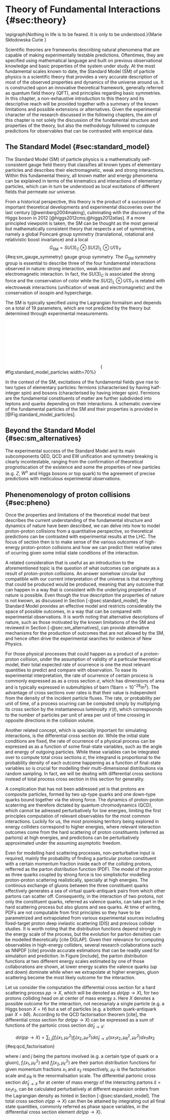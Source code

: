 # Theory of Fundamental Interactions {#sec:theory}

\epigraph{Nothing in life is to be feared.
  It is only to be understood.}{Marie Skłodowska Curie }

Scientific theories are frameworks describing natural phenomena that are
capable of making experimentally testable predictions. Oftentimes, they are
specified using mathematical language and built on previous observational
knowledge and basic properties of the system under study. 
At the most fundamental scales known to date,
the Standard Model (SM) of particle physics is a scientific theory that
provides a very accurate description of most of the observed properties
and dynamics of the universe around us. It is constructed upon an innovative
theoretical framework, generally referred as quantum field theory (QFT),
and principles regarding basic symmetries.
In this chapter, a non-exhaustive introduction to this theory and its
descriptive reach will be provided together with a summary of the known
limitations and possible extensions or alternatives.
Given the experimental character of the research discussed in the following
chapters, the aim of this chapter is not solely the discussion of the
fundamental structure and properties of the theory, but also
the methodology followed to compute predictions for observables
that can be contrasted with empirical data.

## The Standard Model {#sec:standard_model}

The Standard Model (SM) of particle physics is a mathematically
self-consistent gauge field
theory that classifies all known types of elementary particles and 
describes their electromagnetic, weak and strong interactions.
Within this fundamental theory, all known matter and energy phenomena
can be explained in terms of the kinematics and interactions
of elementary particles, which can in turn be understood as
local excitations of different fields that permeate our universe.

From a historical perspective, this theory is the product of
a succession of important theoretical developments and experimental
discoveries over the last century [@weinberg2004making],
culminating
with the discovery of the Higgs boson in 2012 [@higgs2012cms;@higgs2012atlas].
If a more principled viewpoint is taken, the SM can be thought
as the most general but mathematically consistent
theory that respects a set of symmetries, namely
a global Poincaré group symmetry (translational, rotational
and relativistic
boost invariance) and a local
$$G_\textrm{SM} = SU(3)_{C}\otimes SU(2)_{L} \otimes U(1)_{Y}$$ {#eq:sm_gauge_symmetry}
gauge group symmetry. The
$G_\textrm{SM}$ symmetry group is essential to describe three of the four
fundamental interactions observed in nature: strong interaction,
weak interaction and electromagnetic interaction. In fact, the
$SU(3)_{C}$ is associated the strong force and the conservation of
color while the $SU(2)_{L} \otimes U(1)_{Y}$ is
retated with electroweak interactions (unification of weak and
electromagnetic) and the conservation of isospin and
hypercharge.
<!--- Check and unify notation L (mean only coupling to left-handed
fermions) while the other subindex come from the generators --->

 
The SM is typically specified using the Lagrangian formalism and depends
on a total of 19 parameters, which are not predicted by the theory
but determined through experimental measurements.

![Standard Model Particles
](gfx/101_chapter_1/Standard_Model_of_Elementary_Particles.pdf){
#fig:standard_model_particles width=70%}

In the context of the SM, excitations of the fundamental fields
give rise to two types of elementary particles: fermions (characterised
by having half-integer spin) and bosons (characterised by having
integer spin). Fermions are the fundamental constituents of matter
are further subdivided into leptons and quarks depending on their 
interactions. A schematic overview of the fundamental particles
of the SM and their properties is provided in
[@Fig:standard_model_particles].


## Beyond the Standard Model {#sec:sm_alternatives}

The experimental success of the Standard Model and its main 
subcomponents QED, QCD and EW unification and
symmetry breaking is clearly incontestable, ranging from the confirmation
of theoretical prognotiscation of the existence and some the properties
of new particles
(e.g. $Z$, $W^{\pm}$ and Higgs bosons or top quark) to
the agreement of precise predictions with meticulous experimental
observations. 


## Phenenomenology of proton collisions {#sec:pheno}

Once the properties and limitations of the theoretical model that best
describes the current understanding of the fundamental structure and
dynamics of nature have been described,
we can delve into how to model proton-proton collisions from a 
quantitative perspective, so theoretical predictions
can be contrasted with experimental results at the LHC. The focus
of section then is to make sense of the various outcomes of high-energy
proton-proton collisions and how we can predict their relative
rates of ocurring given some initial state
conditions of the interaction.

A related consideration that is useful as an introduction to the
aforementioned topic is the question of what outcomes can
originate as a result of proton-proton collisions.
An answer somehow circular but compatible with our
current interpretation of the universe
is that everything that could be produced would be produced,
meaning that any outcome that can happen
in a way that is consistent with the underlying propierties
of nature is possible. Even though the true description
the properties of nature is not kwown, as discussed in Section
[-@sec:standard_model], the Standard Model
provides an effective model and restricts considerably the space
of possible outcomes, in a way that can be compared with experimental
observations. It is worth noting that alternative descriptions of
nature, such as those motivated by the known limitations of the SM
and reviewed in Section [-@sec:sm_alternatives], can provide alternative
mechanisms for the production of outcomes that are not allowed by the SM,
and hence often drive the experimental searches for evidence of New Physics.

For those physical processes that could happen as a product of a proton-proton
collision, under the assumption of validity of a particular theoretical model,
their total expected rate of ocurrence is one the most relevant
quantities to predict and compare with observation.
To ease its experimental interpretation,
the rate of ocurrence of certain process is commonly
expressed as as a cross section $\sigma$,
which has dimensions of area and is typically expressed in submultiples
of barn ($1 \textrm{barn} = 10^{-28} \textrm{m}^2$). The advantage of cross
sections over rates is that their value is independent from the density
of the incident particle fluxes. The rate, or probability per unit of time,
of a process ocurring can be computed simply by multiplying its cross
section by the instantaneous luminosity $\mathcal{L}(t)$, which
correspoonds to the number of particles per unit of area per unit of time
crossing in opposite directions in the collision volume.

Another related concept, which is specially important for simulating
interactions,
is the differential cross section $d\sigma$. While the initial state
conditions are fixed, the rate of
ocurrence of a physical process can be expressed as as a function of
some final-state
variables, such as the angle and energy of outgoing particles. While these
variables can be integrated over to compute total cross sections $\sigma$,
the integrand is proportional to the probability density of each
outcome happening as a function of final-state variables so is
crucial for modelling their multi-dimensional distributions
via random sampling. In fact, we will be dealing
with differential cross sections instead of total process cross section
in this section for generality.

A complication that has not been addressed yet is that protons are
composite particles, formed by two up-type quarks
and one down-type quarks bound together via the strong force.
The dynamics of proton-proton scaterring are therefore dictated by quantum
chromodynamics (QCD), which cannot be adressed perturbatively for low
energies, limiting the first principles computation of relevant
observables for the most common interactions. Luckily for us,
the most promising territory being explored in energy colliders correspond
to higher energies, where relevant interaction outcomes come from the
hard scattering of proton constituents (referred as partons)
at high energies, and predictions can
be perturbatively approximated under the assuming asymptotic
freedom.

Even for modelling hard scattering processes, non-perturbative input is
required, mainly the probability of finding a particular proton constituent
with a certain momentum fraction inside each of the colliding protons,
refferred as the parton distribution function (PDF).
The model of the proton as three quarks coupled by strong force 
is too simplisticfor modelling proton-proton scattering realistically,
specially at high energies. The continous exchange of gluons between the three 
constituent quarks effectively generates
a sea of virtual quark-antiquark pairs from which other partons can
scatter off. Consequently, in the interaction of two protons, not only
the constituent quarks, referred as valence quarks, can take part in the
hard scattering process but also gluons and sea quarks. At time of writing,
PDFs are not computable from first principles so they
have to be parametrized and extrapolated from various experimental sources
including fixed-target proton deep inelastic scattering (DIS) and previous
collider studies. It is worth noting that the distribution functions depend
strongly in the energy scale of the process, but the evolution for parton
densities can be modelled theoretically [cite DGLAP]. Given their relevance
for computing observables in high-energy colliders,
several research collaborations such as NNPDF [cite] provide accurate
estimations that can be readily used for simulation and prediction. In
Figure [include], the parton distribution functions at two different
energy scales estimated by one of those collaborations are shown, at lower
energy scales the valence quarks (up and down) dominate while when we
extrapolate at higher energies, gluon scattering become the most likely
outcome for the interaction.


<!--- TODO: include GOOD parton distribution function figure -->
 


Let us consider the computation the differential cross section for a hard
scattering process $pp \rightarrow X$, which will be denoted as
$d\sigma(pp \rightarrow X)$, for two protons colliding head on
at center of mass energy $s$. Here
$X$ denotes a possible outcome for the interaction, not necesarialy a single
particle (e.g. a Higgs boson $X=H$) but a set of particles (e.g. a bottom
quark-antiquark pair $X=b\hat{b}$). According to the QCD factorisation
theorem [cite], the differential cross section for $d\sigma(pp \rightarrow X)$
can be expressed as a sum of functions of the partonic cross section 
$d\hat{\sigma}_{ij \rightarrow X}$:  

$$d\sigma(pp \rightarrow X) = \sum_{i,j} \int
f_i(x_1, \mu_F^2) f_j(x_2, \mu_F^2)
d\hat{\sigma}_{ij\rightarrow X} (s x_1 x_2,\mu_R^2,\mu_F^2)
  d x_1 d x_2$$ {#eq:qcd_factorisation} 


where $i$ and $j$ being the partons involved (e.g. a certain type of quark or
a gluon), $f_i(x_1, \mu_F^2)$ and  $f_j(x_2, \mu_F^2)$ are their parton distribution
functions for given momentum fractions $x_1$ and $x_2$ respectively, $\mu_F$ is
the factorisation scale and $\mu_R$ is the renormalisation scale. The
differential partonic cross section $d\hat{\sigma}_{ij\rightarrow X}$ for
at center of mass energy of the interacting partons $\hat{s}=s x_1 x_2$,
can be calculated perturbatively at different expansion orders from
the Lagrangian density as hinted in Section [-@sec:standard_model]. The
total cross section  $\sigma(pp \rightarrow X)$ can
then be attained by integrating out all final state quantities, commonly
referred as phase space variables, in the differential cross section element
$d\sigma(pp \rightarrow X)$.






